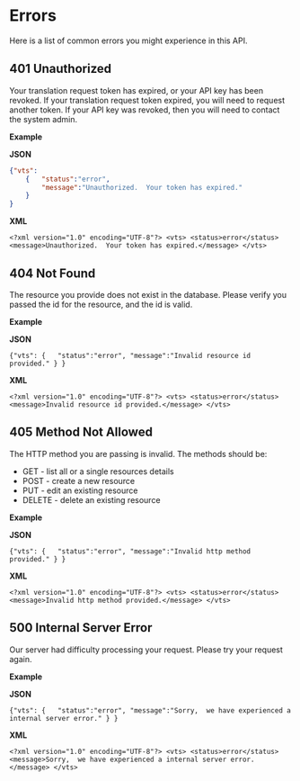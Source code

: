 Errors
======

Here is a list of common errors you might experience in this API.

401 Unauthorized
----------------

Your translation request token has expired, or your API key has been revoked.  If your translation request token expired,  you will need to request another token.  If your API key was revoked,  then you will need to contact the system admin. 

**Example**

__JSON__

```json
{"vts":
	{	"status":"error",
		"message":"Unauthorized.  Your token has expired."
	}
}
```

__XML__

`<?xml version="1.0" encoding="UTF-8"?>
<vts>
	<status>error</status>
	<message>Unauthorized.  Your token has expired.</message>
</vts>`

404 Not Found
-------------

The resource you provide does not exist in the database.  Please verify you passed the id for the resource, and the id is valid.

**Example**

__JSON__

`{"vts":
	{	"status":"error",
		"message":"Invalid resource id provided."
	}
}`

__XML__

`<?xml version="1.0" encoding="UTF-8"?>
<vts>
	<status>error</status>
	<message>Invalid resource id provided.</message>
</vts>`

405 Method Not Allowed
----------------------

The HTTP method you are passing is invalid.  The methods should be:

* GET - list all or a single resources details
* POST - create a new resource
* PUT - edit an existing resource
* DELETE - delete an existing resource

**Example**

__JSON__

`{"vts":
	{	"status":"error",
		"message":"Invalid http method provided."
	}
}`

__XML__

`<?xml version="1.0" encoding="UTF-8"?>
<vts>
	<status>error</status>
	<message>Invalid http method provided.</message>
</vts>`

500 Internal Server Error
-------------------------

Our server had difficulty processing your request.  Please try your request again.

**Example**

__JSON__

`{"vts":
	{	"status":"error",
		"message":"Sorry,  we have experienced a internal server error."
	}
}`

__XML__

`<?xml version="1.0" encoding="UTF-8"?>
<vts>
	<status>error</status>
	<message>Sorry,  we have experienced a internal server error.</message>
</vts>`